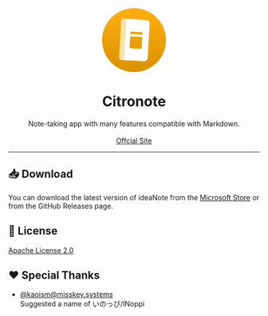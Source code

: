 <div align="center">
  <a href="https://github.com/ideanoteapp/ideanote-desktop/">
    <img src="/resources/icon.png" alt="Logo" width="128" height="128">
  </a>

  <h1 align="center">Citronote</h3>

  <p align="center">
       Note-taking app with many features compatible with Markdown.
    <br />
    <br />
    <a href="https://citronote.korange.work/">
      Offcial Site
    </a>
  </p>
</div>

---

## 📥 Download

You can download the latest version of ideaNote from the [Microsoft Store]([https://ideanote.korange.work/en/](https://apps.microsoft.com/detail/9n0gb06ptt2w?hl=ja-jp&gl=JP)) or from the GitHub Releases page.

## 📝 License

[Apache License 2.0](./LICENSE)

## ❤ Special Thanks

- [@kaoism@misskey.systems](https://misskey.systems/@kaoism)  
  Suggested a name of いのっぴ/INoppi
